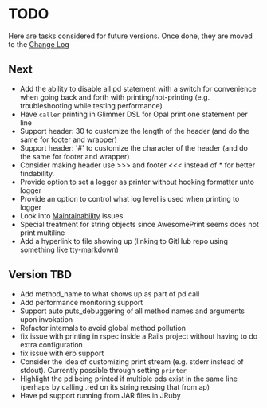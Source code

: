 # TODO

Here are tasks considered for future versions. Once done, they are moved to the [Change Log](CHANGELOG.md)

## Next

- Add the ability to disable all pd statement with a switch for convenience when going back and forth with printing/not-printing (e.g. troubleshooting while testing performance)
- Have `caller` printing in Glimmer DSL for Opal print one statement per line
- Support header: 30 to customize the length of the header (and do the same for footer and wrapper)
- Support header: '#' to customize the character of the header (and do the same for footer and wrapper)
- Consider making header use >>> and footer <<< instead of * for better findability.
- Provide option to set a logger as printer without hooking formatter unto logger
- Provide an option to control what log level is used when printing to logger
- Look into [Maintainability](https://codeclimate.com/github/AndyObtiva/puts_debuggerer/issues) issues
- Special treatment for string objects since AwesomePrint seems does not print multiline
- Add a hyperlink to file showing up (linking to GitHub repo using something like tty-markdown)

## Version TBD

- Add method_name to what shows up as part of pd call
- Add performance monitoring support
- Support auto puts_debuggering of all method names and arguments upon invokation
- Refactor internals to avoid global method pollution
- fix issue with printing in rspec inside a Rails project without having to do extra configuration
- fix issue with erb support
- Consider the idea of customizing print stream (e.g. stderr instead of stdout). Currently possible through setting `printer`
- Highlight the pd being printed if multiple pds exist in the same line (perhaps by calling .red on its string reusing that from ap)
- Have pd support running from JAR files in JRuby
